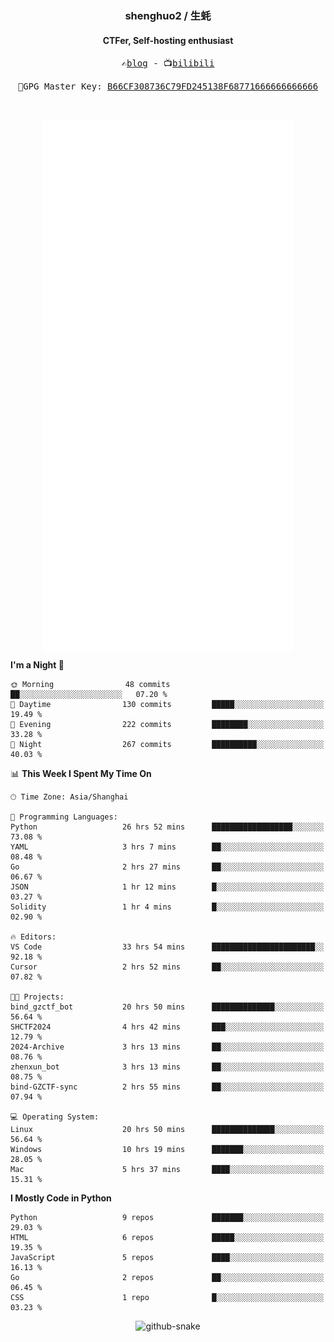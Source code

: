 <h3 align="center"> shenghuo2 / 生蚝 </h3>
<h4 align="center" >CTFer, Self-hosting enthusiast</h3>


<p align="center">
  <samp>
    ✍️<a href="https://blog.shenghuo2.top/">blog</a> -
    📺<a href="https://space.bilibili.com/85894935">bilibili</a>
  </samp>
</p>
<p align="center">
  <samp>
     🔐GPG Master Key: <a align="center" href="https://github.com/shenghuo2.gpg">B66CF308736C79FD245138F68771666666666666</a>
  </samp>
</p>
<br>
<p align="center">
  <a href="https://github.com/shenghuo2">
    <img width="400" align="top" src="https://github.com/shenghuo2/shenghuo2/blob/main/metrics.left.svg" />
  </a>
  <a href="https://github.com/shenghuo2">
    <img width="400" align="top" src="https://github.com/shenghuo2/shenghuo2/blob/main/metrics.right.svg" />
  </a>
</p>


<!--START_SECTION:waka-->
**I'm a Night 🦉** 

```text
🌞 Morning                48 commits          ██░░░░░░░░░░░░░░░░░░░░░░░   07.20 % 
🌆 Daytime                130 commits         █████░░░░░░░░░░░░░░░░░░░░   19.49 % 
🌃 Evening                222 commits         ████████░░░░░░░░░░░░░░░░░   33.28 % 
🌙 Night                  267 commits         ██████████░░░░░░░░░░░░░░░   40.03 % 
```


📊 **This Week I Spent My Time On** 

```text
🕑︎ Time Zone: Asia/Shanghai

💬 Programming Languages: 
Python                   26 hrs 52 mins      ██████████████████░░░░░░░   73.08 % 
YAML                     3 hrs 7 mins        ██░░░░░░░░░░░░░░░░░░░░░░░   08.48 % 
Go                       2 hrs 27 mins       ██░░░░░░░░░░░░░░░░░░░░░░░   06.67 % 
JSON                     1 hr 12 mins        █░░░░░░░░░░░░░░░░░░░░░░░░   03.27 % 
Solidity                 1 hr 4 mins         █░░░░░░░░░░░░░░░░░░░░░░░░   02.90 % 

🔥 Editors: 
VS Code                  33 hrs 54 mins      ███████████████████████░░   92.18 % 
Cursor                   2 hrs 52 mins       ██░░░░░░░░░░░░░░░░░░░░░░░   07.82 % 

🐱‍💻 Projects: 
bind_gzctf_bot           20 hrs 50 mins      ██████████████░░░░░░░░░░░   56.64 % 
SHCTF2024                4 hrs 42 mins       ███░░░░░░░░░░░░░░░░░░░░░░   12.79 % 
2024-Archive             3 hrs 13 mins       ██░░░░░░░░░░░░░░░░░░░░░░░   08.76 % 
zhenxun_bot              3 hrs 13 mins       ██░░░░░░░░░░░░░░░░░░░░░░░   08.75 % 
bind-GZCTF-sync          2 hrs 55 mins       ██░░░░░░░░░░░░░░░░░░░░░░░   07.94 % 

💻 Operating System: 
Linux                    20 hrs 50 mins      ██████████████░░░░░░░░░░░   56.64 % 
Windows                  10 hrs 19 mins      ███████░░░░░░░░░░░░░░░░░░   28.05 % 
Mac                      5 hrs 37 mins       ████░░░░░░░░░░░░░░░░░░░░░   15.31 % 
```

**I Mostly Code in Python** 

```text
Python                   9 repos             ███████░░░░░░░░░░░░░░░░░░   29.03 % 
HTML                     6 repos             █████░░░░░░░░░░░░░░░░░░░░   19.35 % 
JavaScript               5 repos             ████░░░░░░░░░░░░░░░░░░░░░   16.13 % 
Go                       2 repos             ██░░░░░░░░░░░░░░░░░░░░░░░   06.45 % 
CSS                      1 repo              █░░░░░░░░░░░░░░░░░░░░░░░░   03.23 % 
```




<!--END_SECTION:waka-->


<div align="center">
  <picture>
    <source media="(prefers-color-scheme: dark)" srcset="https://gist.githubusercontent.com/shenghuo2/bfce20b14ab0484cef03bae6e60e0b3a/raw/github-snake-dark.svg" />
    <source media="(prefers-color-scheme: light)" srcset="https://gist.githubusercontent.com/shenghuo2/bfce20b14ab0484cef03bae6e60e0b3a/raw/github-snake.svg" />
    <img alt="github-snake" src="https://gist.githubusercontent.com/shenghuo2/bfce20b14ab0484cef03bae6e60e0b3a/raw/github-snake.svg" />
  </picture>
</div>

<!--
**shenghuo2/shenghuo2** is a ✨ _special_ ✨ repository because its `README.md` (this file) appears on your GitHub profile.

Here are some ideas to get you started:

- 🔭 I’m currently working on ...
- 🌱 I’m currently learning ...
- 👯 I’m looking to collaborate on ...
- 🤔 I’m looking for help with ...
- 💬 Ask me about ...
- 📫 How to reach me: ...
- 😄 Pronouns: ...
- ⚡ Fun fact: ...
-->
